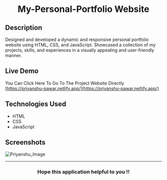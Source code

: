 
<h1 align="center">My-Personal-Portfolio Website

## Description
Designed and developed a dynamic and responsive personal portfolio website using HTML, CSS, and JavaScript. Showcased a collection of my projects, skills, and experiences in a visually appealing and user-friendly manner.

## Live Demo
You Can Click Here To Go To The Project Website Directly [https://priyanshu-pawar.netlify.app/](https://priyanshu-pawar.netlify.app/)

## Technologies Used
- HTML
- CSS
- JavaScript

## Screenshots
![Priyanshu_Image](https://github.com/Priyanshu-Pawar/My-Personal-Portfolio/assets/93826653/6ddc3983-3571-411f-844a-6dbfe55c7c87)

---
<h3 align="center">Hope this application helpful to you !!</h3>
